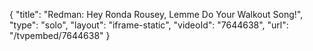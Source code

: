 {
    "title": "Redman: Hey Ronda Rousey, Lemme Do Your Walkout Song!",
    "type": "solo",
    "layout": "iframe-static",
    "videoId": "7644638",
    "url": "\/tvpembed\/7644638"
}